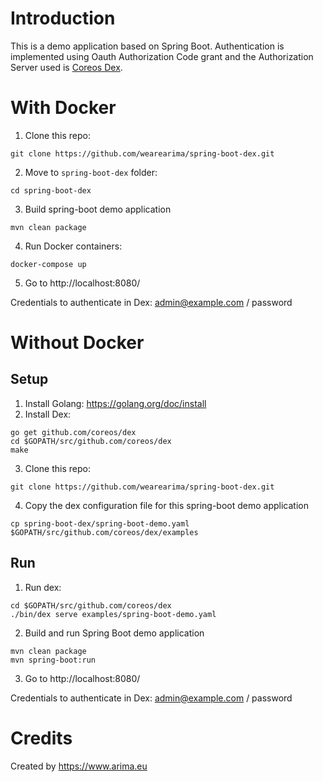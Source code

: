 # Introduction
This is a demo application based on Spring Boot. Authentication is implemented using Oauth Authorization Code grant and the Authorization Server used is [Coreos Dex](https://github.com/coreos/dex).

# With Docker
1. Clone this repo:
```
git clone https://github.com/wearearima/spring-boot-dex.git
```

2. Move to `spring-boot-dex` folder:
```
cd spring-boot-dex
```

3. Build spring-boot demo application
```
mvn clean package
```

4. Run Docker containers:

```
docker-compose up
```

5. Go to http://localhost:8080/

Credentials to authenticate in Dex: admin@example.com / password

# Without Docker

## Setup 

1. Install Golang: https://golang.org/doc/install
2. Install Dex:

```
go get github.com/coreos/dex
cd $GOPATH/src/github.com/coreos/dex
make
```

3. Clone this repo:

```
git clone https://github.com/wearearima/spring-boot-dex.git
```

4. Copy the dex configuration file for this spring-boot demo application

```
cp spring-boot-dex/spring-boot-demo.yaml $GOPATH/src/github.com/coreos/dex/examples
```

## Run
1. Run dex:

```
cd $GOPATH/src/github.com/coreos/dex
./bin/dex serve examples/spring-boot-demo.yaml
```

2. Build and run Spring Boot demo application
```
mvn clean package
mvn spring-boot:run
```

3. Go to http://localhost:8080/

Credentials to authenticate in Dex: admin@example.com / password

# Credits
Created by https://www.arima.eu